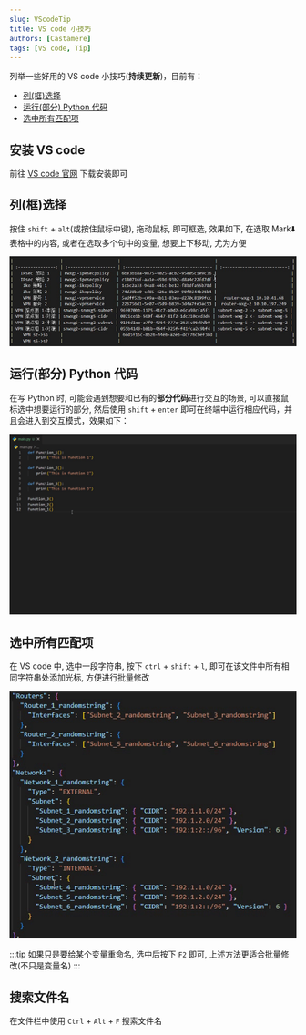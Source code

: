 ```yaml
---
slug: VScodeTip
title: VS code 小技巧
authors: [Castamere]
tags: [VS code, Tip]
---
```


列举一些好用的 VS code 小技巧(**持续更新**)，目前有：

- [列(框)选择](/blog/VScodeTip#列框选择)
- [运行(部分) Python 代码](/blog/VScodeTip#运行部分-python-代码)
- [选中所有匹配项](/blog/VScodeTip#选中所有匹配项)

<!--truncate-->

## 安装 VS code

前往 [VS code 官网] 下载安装即可

## 列(框)选择

按住 `shift` + `alt`(或按住鼠标中键), 拖动鼠标, 即可框选, 效果如下, 在选取 Mark:arrow_down: 表格中的内容, 或者在选取多个句中的变量, 想要上下移动, 尤为方便

![Grid Select](./image/gridselect.gif)

## 运行(部分) Python 代码

在写 Python 时, 可能会遇到想要和已有的**部分代码**进行交互的场景, 可以直接鼠标选中想要运行的部分, 然后使用 `shift` + `enter` 即可在终端中运行相应代码，并且会进入到交互模式，效果如下：

![Run Python](./image/runpython.gif)

## 选中所有匹配项

在 VS code 中, 选中一段字符串, 按下 `ctrl` + `shift` + `l`, 即可在该文件中所有相同字符串处添加光标, 方便进行批量修改

![Multi Select](./image/multiselect.gif)

:::tip
如果只是要给某个变量重命名, 选中后按下 `F2` 即可, 上述方法更适合批量修改(不只是变量名)
:::

## 搜索文件名

在文件栏中使用 `Ctrl` + `Alt` + `F` 搜索文件名

[VS code 官网]: https://code.visualstudio.com/
